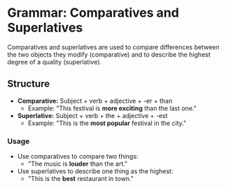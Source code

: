 # Grammar: Comparatives and Superlatives

Comparatives and superlatives are used to compare differences between the two objects they modify (comparative) and to describe the highest degree of a quality (superlative).

## Structure
- **Comparative:** Subject + verb + adjective + -er + than
  - Example: "This festival is **more exciting** than the last one."
- **Superlative:** Subject + verb + the + adjective + -est
  - Example: "This is the **most popular** festival in the city."

### Usage
- Use comparatives to compare two things:
  - "The music is **louder** than the art."
- Use superlatives to describe one thing as the highest:
  - "This is the **best** restaurant in town."
